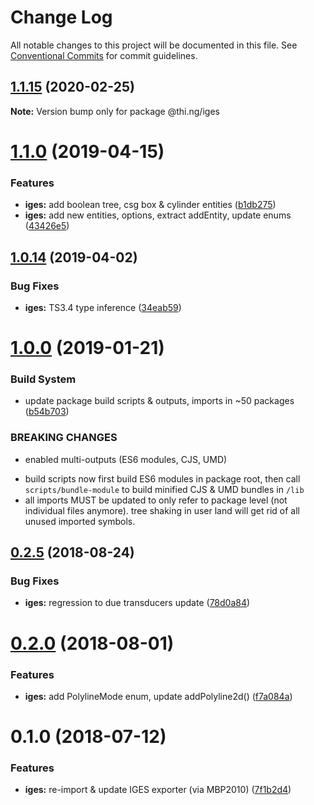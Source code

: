 # Change Log

All notable changes to this project will be documented in this file.
See [Conventional Commits](https://conventionalcommits.org) for commit guidelines.

## [1.1.15](https://github.com/thi-ng/umbrella/compare/@thi.ng/iges@1.1.14...@thi.ng/iges@1.1.15) (2020-02-25)

**Note:** Version bump only for package @thi.ng/iges





# [1.1.0](https://github.com/thi-ng/umbrella/compare/@thi.ng/iges@1.0.15...@thi.ng/iges@1.1.0) (2019-04-15)

### Features

* **iges:** add boolean tree, csg box & cylinder entities ([b1db275](https://github.com/thi-ng/umbrella/commit/b1db275))
* **iges:** add new entities, options, extract addEntity, update enums ([43426e5](https://github.com/thi-ng/umbrella/commit/43426e5))

## [1.0.14](https://github.com/thi-ng/umbrella/compare/@thi.ng/iges@1.0.13...@thi.ng/iges@1.0.14) (2019-04-02)

### Bug Fixes

* **iges:** TS3.4 type inference ([34eab59](https://github.com/thi-ng/umbrella/commit/34eab59))

# [1.0.0](https://github.com/thi-ng/umbrella/compare/@thi.ng/iges@0.2.30...@thi.ng/iges@1.0.0) (2019-01-21)

### Build System

* update package build scripts & outputs, imports in ~50 packages ([b54b703](https://github.com/thi-ng/umbrella/commit/b54b703))

### BREAKING CHANGES

* enabled multi-outputs (ES6 modules, CJS, UMD)

- build scripts now first build ES6 modules in package root, then call
  `scripts/bundle-module` to build minified CJS & UMD bundles in `/lib`
- all imports MUST be updated to only refer to package level
  (not individual files anymore). tree shaking in user land will get rid of
  all unused imported symbols.

<a name="0.2.5"></a>
## [0.2.5](https://github.com/thi-ng/umbrella/compare/@thi.ng/iges@0.2.4...@thi.ng/iges@0.2.5) (2018-08-24)

### Bug Fixes

* **iges:** regression to due transducers update ([78d0a84](https://github.com/thi-ng/umbrella/commit/78d0a84))

<a name="0.2.0"></a>
# [0.2.0](https://github.com/thi-ng/umbrella/compare/@thi.ng/iges@0.1.4...@thi.ng/iges@0.2.0) (2018-08-01)

### Features

* **iges:** add PolylineMode enum, update addPolyline2d() ([f7a084a](https://github.com/thi-ng/umbrella/commit/f7a084a))

<a name="0.1.0"></a>
# 0.1.0 (2018-07-12)

### Features

* **iges:** re-import & update IGES exporter (via MBP2010) ([7f1b2d4](https://github.com/thi-ng/umbrella/commit/7f1b2d4))
